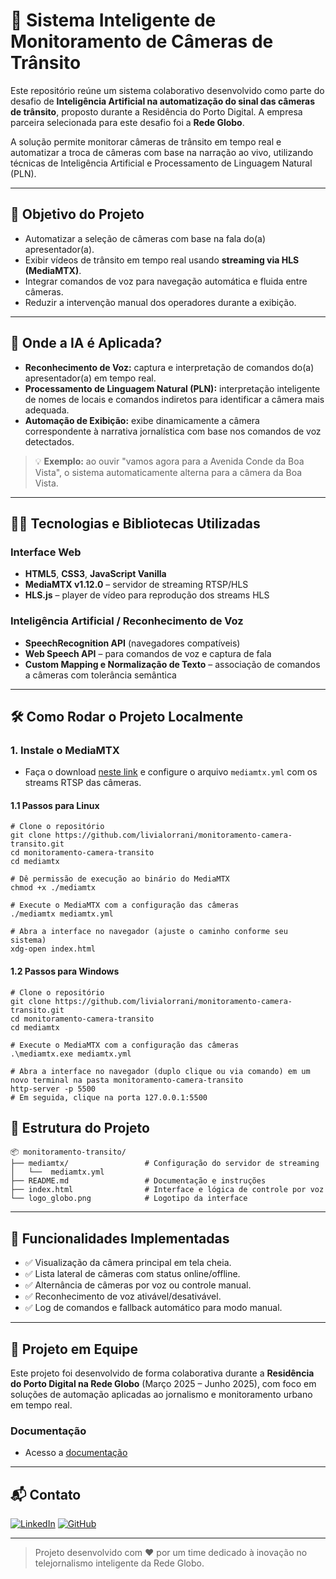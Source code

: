 # 🎥 Sistema Inteligente de Monitoramento de Câmeras de Trânsito

Este repositório reúne um sistema colaborativo desenvolvido como parte do desafio de **Inteligência Artificial na automatização do sinal das câmeras de trânsito**, proposto durante a Residência do Porto Digital. A empresa parceira selecionada para este desafio foi a **Rede Globo**.

A solução permite monitorar câmeras de trânsito em tempo real e automatizar a troca de câmeras com base na narração ao vivo, utilizando técnicas de Inteligência Artificial e Processamento de Linguagem Natural (PLN).

---

## 🎯 Objetivo do Projeto

- Automatizar a seleção de câmeras com base na fala do(a) apresentador(a).
- Exibir vídeos de trânsito em tempo real usando **streaming via HLS (MediaMTX)**.
- Integrar comandos de voz para navegação automática e fluida entre câmeras.
- Reduzir a intervenção manual dos operadores durante a exibição.

---

## 🤖 Onde a IA é Aplicada?

- **Reconhecimento de Voz:** captura e interpretação de comandos do(a) apresentador(a) em tempo real.
- **Processamento de Linguagem Natural (PLN):** interpretação inteligente de nomes de locais e comandos indiretos para identificar a câmera mais adequada.
- **Automação de Exibição:** exibe dinamicamente a câmera correspondente à narrativa jornalística com base nos comandos de voz detectados.

> 💡 **Exemplo:** ao ouvir "vamos agora para a Avenida Conde da Boa Vista", o sistema automaticamente alterna para a câmera da Boa Vista.

---

## 👨‍💻 Tecnologias e Bibliotecas Utilizadas

### Interface Web

- **HTML5**, **CSS3**, **JavaScript Vanilla**
- **MediaMTX v1.12.0** – servidor de streaming RTSP/HLS
- **HLS.js** – player de vídeo para reprodução dos streams HLS

### Inteligência Artificial / Reconhecimento de Voz
- **SpeechRecognition API** (navegadores compatíveis)
- **Web Speech API** – para comandos de voz e captura de fala
- **Custom Mapping e Normalização de Texto** – associação de comandos a câmeras com tolerância semântica

---

## 🛠️ Como Rodar o Projeto Localmente

### 1. Instale o MediaMTX
- Faça o download [neste link](https://github.com/bluenviron/mediamtx/releases) e configure o arquivo `mediamtx.yml` com os streams RTSP das câmeras.

#### 1.1 Passos para Linux
```
# Clone o repositório
git clone https://github.com/livialorrani/monitoramento-camera-transito.git
cd monitoramento-camera-transito
cd mediamtx

# Dê permissão de execução ao binário do MediaMTX
chmod +x ./mediamtx

# Execute o MediaMTX com a configuração das câmeras
./mediamtx mediamtx.yml

# Abra a interface no navegador (ajuste o caminho conforme seu sistema)
xdg-open index.html
```

#### 1.2 Passos para Windows
```
# Clone o repositório
git clone https://github.com/livialorrani/monitoramento-camera-transito.git
cd monitoramento-camera-transito
cd mediamtx

# Execute o MediaMTX com a configuração das câmeras
.\mediamtx.exe mediamtx.yml

# Abra a interface no navegador (duplo clique ou via comando) em um novo terminal na pasta monitoramento-camera-transito
http-server -p 5500
# Em seguida, clique na porta 127.0.0.1:5500
```

## 🧩 Estrutura do Projeto

```
📦 monitoramento-transito/
├── mediamtx/                 # Configuração do servidor de streaming
│   └──  mediamtx.yml        
├── README.md                 # Documentação e instruções              
├── index.html                # Interface e lógica de controle por voz
└── logo_globo.png            # Logotipo da interface
```

---

## 📌 Funcionalidades Implementadas

- ✅ Visualização da câmera principal em tela cheia.
- ✅ Lista lateral de câmeras com status online/offline.
- ✅ Alternância de câmeras por voz ou controle manual.
- ✅ Reconhecimento de voz ativável/desativável.
- ✅ Log de comandos e fallback automático para modo manual.

---

## 🤝 Projeto em Equipe

Este projeto foi desenvolvido de forma colaborativa durante a **Residência do Porto Digital na Rede Globo** (Março 2025 – Junho 2025), com foco em soluções de automação aplicadas ao jornalismo e monitoramento urbano em tempo real.

### Documentação
- Acesso a [documentação](https://docs.google.com/document/d/17dYP3_amcxufTQoHhEg77aHHEqU2eq3K5JASw3NROUE/edit?tab=t.0)

---

## 📬 Contato

[![LinkedIn](https://img.shields.io/badge/LinkedIn-0077B5?style=for-the-badge&logo=linkedin&logoColor=white)](https://www.linkedin.com/in/livialorrani/)
[![GitHub](https://img.shields.io/badge/GitHub-100000?style=for-the-badge&logo=github&logoColor=white)](https://github.com/livialorrani)

---

> Projeto desenvolvido com ❤️ por um time dedicado à inovação no telejornalismo inteligente da Rede Globo.
